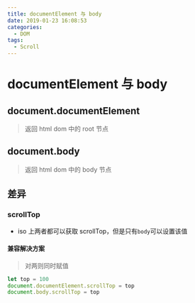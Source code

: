 ```yaml
---
title: documentElement 与 body
date: 2019-01-23 16:08:53
categories: 
  - DOM
tags: 
  - Scroll
---
```


# documentElement 与 body

## document.documentElement
> 返回 html 
> dom 中的 root 节点

## document.body
> 返回 html
> dom 中的 body 节点

## 差异
### scrollTop
- iso 上两者都可以获取 scrollTop，但是只有`body`可以设置该值
#### 兼容解决方案
> 对两则同时赋值
```js
let top = 100
document.documentElement.scrollTop = top
document.body.scrollTop = top
```

